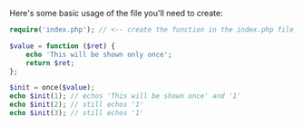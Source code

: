 Here's some basic usage of the file you'll need to create:

```php
require('index.php'); // <-- create the function in the index.php file

$value = function ($ret) {
    echo 'This will be shown only once';
    return $ret;
};

$init = once($value);
echo $init(1); // echos 'This will be shown once' and '1'
echo $init(2); // still echos '1'
echo $init(3); // still echos '1'
```
